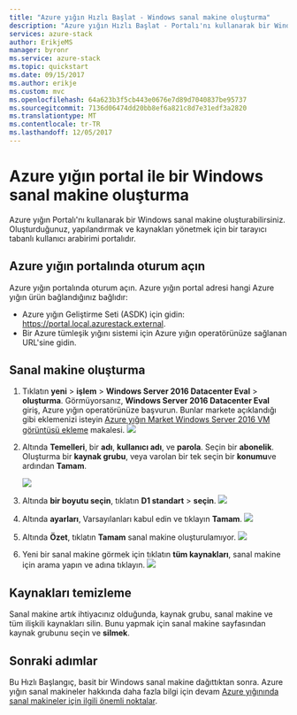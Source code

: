 ```yaml
---
title: "Azure yığın Hızlı Başlat - Windows sanal makine oluşturma"
description: "Azure yığın Hızlı Başlat - Portalı'nı kullanarak bir Windows VM oluşturma"
services: azure-stack
author: ErikjeMS
manager: byronr
ms.service: azure-stack
ms.topic: quickstart
ms.date: 09/15/2017
ms.author: erikje
ms.custom: mvc
ms.openlocfilehash: 64a623b3f5cb443e0676e7d89d7040837be95737
ms.sourcegitcommit: 7136d06474dd20bb8ef6a821c8d7e31edf3a2820
ms.translationtype: MT
ms.contentlocale: tr-TR
ms.lasthandoff: 12/05/2017
---
```

# <a name="create-a-windows-virtual-machine-with-the-azure-stack-portal"></a>Azure yığın portal ile bir Windows sanal makine oluşturma

Azure yığın Portalı'nı kullanarak bir Windows sanal makine oluşturabilirsiniz. Oluşturduğunuz, yapılandırmak ve kaynakları yönetmek için bir tarayıcı tabanlı kullanıcı arabirimi portalıdır.

## <a name="sign-in-to-the-azure-stack-portal"></a>Azure yığın portalında oturum açın

Azure yığın portalında oturum açın. Azure yığın portal adresi hangi Azure yığın ürün bağlandığınız bağlıdır:

* Azure yığın Geliştirme Seti (ASDK) için gidin: https://portal.local.azurestack.external.
* Bir Azure tümleşik yığını sistemi için Azure yığın operatörünüze sağlanan URL'sine gidin.

## <a name="create-a-virtual-machine"></a>Sanal makine oluşturma

1. Tıklatın **yeni** > **işlem** > **Windows Server 2016 Datacenter Eval** > **oluşturma**. Görmüyorsanız, **Windows Server 2016 Datacenter Eval** giriş, Azure yığın operatörünüze başvurun. Bunlar markete açıklandığı gibi eklemenizi isteyin [Azure yığın Market Windows Server 2016 VM görüntüsü ekleme](../azure-stack-add-default-image.md) makalesi. 
    ![](media/azure-stack-quick-windows-portal/image01.png)
2. Altında **Temelleri**, bir **adı**, **kullanıcı adı**, ve **parola**. Seçin bir **abonelik**. Oluşturma bir **kaynak grubu**, veya varolan bir tek seçin bir **konumu**ve ardından **Tamam**.

    ![](media/azure-stack-quick-windows-portal/image02.png)
3. Altında **bir boyutu seçin**, tıklatın **D1 standart** > **seçin**.
    ![](media/azure-stack-quick-windows-portal/image03.png)
4. Altında **ayarları**, Varsayılanları kabul edin ve tıklayın **Tamam**.
    ![](media/azure-stack-quick-windows-portal/image04.png)
5. Altında **Özet**, tıklatın **Tamam** sanal makine oluşturulamıyor. 
    ![](media/azure-stack-quick-windows-portal/image05.png)
6. Yeni bir sanal makine görmek için tıklatın **tüm kaynakları**, sanal makine için arama yapın ve adına tıklayın.
    ![](media/azure-stack-quick-windows-portal/image06.png)

## <a name="clean-up-resources"></a>Kaynakları temizleme

Sanal makine artık ihtiyacınız olduğunda, kaynak grubu, sanal makine ve tüm ilişkili kaynakları silin. Bunu yapmak için sanal makine sayfasından kaynak grubunu seçin ve **silmek**.

## <a name="next-steps"></a>Sonraki adımlar
Bu Hızlı Başlangıç, basit bir Windows sanal makine dağıttıktan sonra. Azure yığın sanal makineler hakkında daha fazla bilgi için devam [Azure yığınında sanal makineler için ilgili önemli noktalar](azure-stack-vm-considerations.md).
